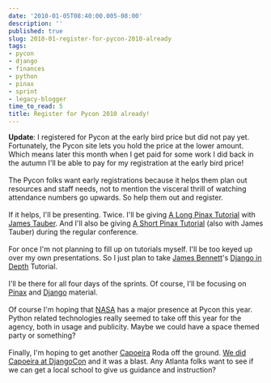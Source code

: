 ```yaml
---
date: '2010-01-05T08:40:00.005-08:00'
description: ''
published: true
slug: 2010-01-register-for-pycon-2010-already
tags:
- pycon
- django
- finances
- python
- pinax
- sprint
- legacy-blogger
time_to_read: 5
title: Register for Pycon 2010 already!
---
```


<div><b>Update</b>: I registered for Pycon at the early bird price but did not pay yet. Fortunately, the Pycon site lets you hold the price at the lower amount. Which means later this month when I get paid for some work I did back in the autumn I'll be able to pay for my registration at the early bird price!</div><div><div><br /></div><div>The Pycon folks want early registrations because it helps them plan out resources and staff needs, not to mention the visceral thrill of watching attendance numbers go upwards. So help them out and register.</div><div><br /></div><div>If it helps, I'll be presenting. Twice. I'll be giving <a href="http://us.pycon.org/2010/tutorials/greenfeld_pinax/">A Long Pinax Tutorial</a> with <a href="http://jtauber.com/">James Tauber</a>. And I'll also be giving <a href="http://us.pycon.org/2010/conference/talks/">A Short Pinax Tutorial</a> (also with James Tauber) during the regular conference. </div><div><br /></div><div>For once I'm not planning to fill up on tutorials myself. I'll be too keyed up over my own presentations. So I just plan to take <a href="http://www.b-list.org/">James Bennett</a>'s <a href="http://us.pycon.org/2010/tutorials/bennet_django/">Django in Depth</a> Tutorial.</div><div><br /></div><div>I'll be there for all four days of the sprints. Of course, I'll be focusing on <a href="http://pinaxproject.com/">Pinax</a> and <a href="http://djangoproject.com/">Django</a> material.</div><div><br /></div><div>Of course I'm hoping that <a href="http://www.nasa.gov/">NASA</a> has a major presence at Pycon this year. Python related technologies really seemed to take off this year for the agency, both in usage and publicity. Maybe we could have a space themed party or something?</div><div><br /></div><div>Finally, I'm hoping to get another <a href="http://en.wikipedia.org/wiki/Capoeira">Capoeira</a> Roda off the ground. <a href="http://www.vimeo.com/6802099">We did Capoeira at DjangoCon</a> and it was a blast. Any Atlanta folks want to see if we can get a local school to give us guidance and instruction?</div></div>